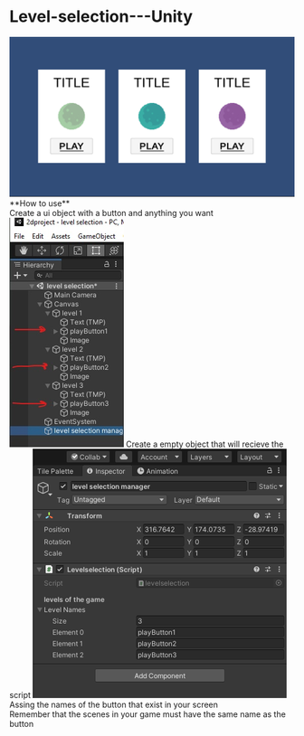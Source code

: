 # Level-selection---Unity
<img src="Captura de Tela (182).png">
**How to use**
<br>
Create a ui object with a button and anything you want
<img src="Captura de Tela (184)_LI.jpg">
Create a empty object that will recieve the script
<img src="Captura de Tela (185).png">
Assing the names of the button that exist in your screen
<br>
Remember that the scenes in your game must have the same name as the button
